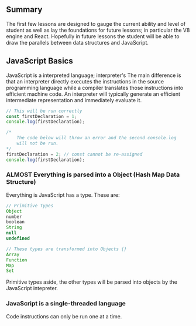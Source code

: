 ## Summary

The first few lessons are designed to gauge the current ability and level of student as well as lay the foundations for future lessons; in particular the V8 engine and React. Hopefully in future lessons the student will be able to draw the parallels between data structures and JavaScript.

## JavaScript Basics

JavaScript is a interpreted language; interpreter's  The main difference is that an interpreter directly executes the instructions in the source programming language while a compiler translates those instructions into efficient machine code.
An interpreter will typically generate an efficient intermediate representation and immediately evaluate it.

```js
// This will be run correctly 
const firstDeclaration = 1;
console.log(firstDeclaration);

/* 
    The code below will throw an error and the second console.log 
    will not be run.
*/
firstDeclaration = 2; // const cannot be re-assigned
console.log(firstDeclaration);
```

### ALMOST Everything is parsed into a Object (Hash Map Data Structure)

Everything is JavaScript has a type. These are:

```ts
// Primitive Types
Object
number
boolean
String
null
undefined

// These types are transformed into Objects {}
Array
Function
Map
Set
```

Primitive types aside, the other types will be parsed into objects by the JavaScript intepreter. 

### JavaScript is a single-threaded language

Code instructions can only be run one at a time.